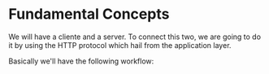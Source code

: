 # Fundamental Concepts
We will have a cliente and a server. To connect this two, we are going to do it by using the HTTP protocol which hail from the application
layer. 

Basically we'll have the following workflow:

